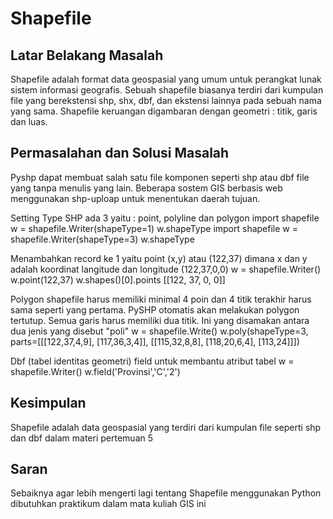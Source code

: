 # Shapefile

## Latar Belakang Masalah
Shapefile adalah format data geospasial yang umum untuk perangkat lunak sistem informasi geografis. Sebuah shapefile biasanya terdiri dari kumpulan file yang berekstensi  shp, shx, dbf, dan ekstensi lainnya pada sebuah nama yang sama. Shapefile keruangan digambaran dengan geometri  : titik, garis dan luas.

## Permasalahan dan Solusi Masalah
 Pyshp dapat membuat salah satu file komponen seperti shp atau dbf file yang tanpa menulis yang lain. Beberapa sostem GIS berbasis web menggunakan shp-uploap untuk menentukan daerah tujuan.

 Setting Type SHP ada 3 yaitu : point, polyline dan polygon
import shapefile
w = shapefile.Writer(shapeType=1)
w.shapeType
import shapefile
w = shapefile.Writer(shapeType=3)
w.shapeType

 Menambahkan record ke 1 yaitu point (x,y) atau (122,37) dimana x dan y adalah koordinat langitude dan longitude (122,37,0,0)
w = shapefile.Writer()
w.point(122,37)
w.shapes()[0].points
[[122, 37, 0, 0]]

Polygon shapefile harus memiliki minimal 4 poin dan 4 titik terakhir harus sama seperti yang pertama. PySHP otomatis akan melakukan polygon tertutup. Semua garis harus memiliki dua titik. Ini yang disamakan antara dua jenis yang disebut "poli" 
w = shapefile.Write()
w.poly(shapeType=3, parts=[[[122,37,4,9], [117,36,3,4]], [[115,32,8,8], [118,20,6,4], [113,24]]])

Dbf (tabel identitas geometri) field untuk membantu atribut tabel
w = shapefile.Writer()
w.field('Provinsi','C','2')

## Kesimpulan
Shapefile adalah data geospasial yang terdiri dari kumpulan file seperti shp dan dbf dalam materi pertemuan 5 

 ## Saran
Sebaiknya agar lebih mengerti lagi tentang Shapefile menggunakan Python dibutuhkan praktikum dalam mata kuliah GIS ini